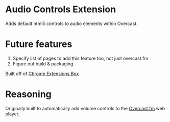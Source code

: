 Audio Controls Extension
=====================

Adds default html5 controls to audio elements within Overcast.

# Future features

1. Specify list of pages to add this feature too, not just overcast.fm
2. Figure out build & packaging.

Built off of [Chrome Extensions Box](https://github.com/onikienko/chrome-extensions-box)

# Reasoning

Originally built to automatically add volume controls to the [Overcast.fm](https://overcast.fm) web player.
